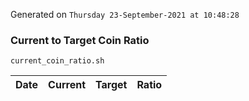 Generated on `Thursday 23-September-2021 at 10:48:28`

### Current to Target Coin Ratio
`current_coin_ratio.sh`

Date|Current|Target|Ratio
---|---|---|---
